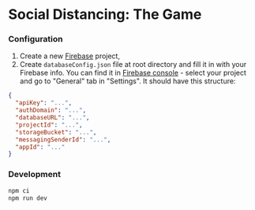 # Social Distancing: The Game

### Configuration

1. Create a new [Firebase](https://firebase.google.com/) project,
1. Create `databaseConfig.json` file at root directory and fill it in with your Firebase info. You can find it in [Firebase console](https://console.firebase.google.com/) - select your project and go to "General" tab in "Settings". It should have this structure:

```json
{
  "apiKey": "...",
  "authDomain": "...",
  "databaseURL": "...",
  "projectId": "...",
  "storageBucket": "...",
  "messagingSenderId": "...",
  "appId": "..."
}
```

### Development

```bash
npm ci
npm run dev
```

